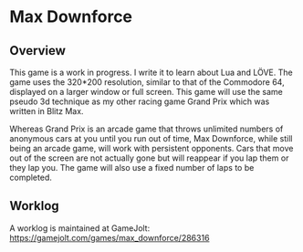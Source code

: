 # Max Downforce

## Overview

This game is a work in progress. I write it to learn about Lua and LÖVE. The game uses the 320\*200 resolution, similar to that of the Commodore 64, displayed on a larger window or full screen. This game will use the same pseudo 3d technique as my other racing game Grand Prix which was written in Blitz Max.

Whereas Grand Prix is an arcade game that throws unlimited numbers of anonymous cars at you until you run out of time, Max Downforce, while still being an arcade game, will work with persistent opponents. Cars that move out of the screen are not actually gone but will reappear if you lap them or they lap you. The game will also use a fixed number of laps to be completed.

## Worklog

A worklog is maintained at GameJolt: https://gamejolt.com/games/max_downforce/286316

